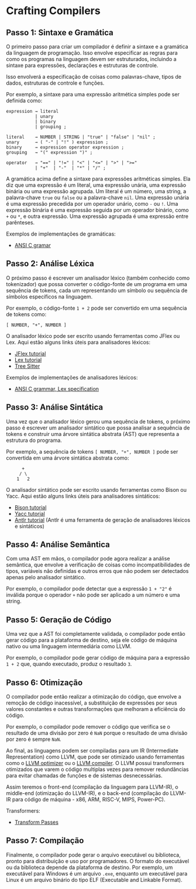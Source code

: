 # Crafting Compilers

## Passo 1: Sintaxe e Gramática

O primeiro passo para criar um compilador é definir a sintaxe e a gramática da linguagem de programação. Isso envolve especificar as regras para como os programas na linguagem devem ser estruturados, incluindo a sintaxe para expressões, declarações e estruturas de controle.

Isso envolverá a especificação de coisas como palavras-chave, tipos de dados, estruturas de controle e funções.

Por exemplo, a sintaxe para uma expressão aritmética simples pode ser definida como:

```
expression → literal
           | unary
           | binary
           | grouping ;

literal    → NUMBER | STRING | "true" | "false" | "nil" ;
unary      → ( "-" | "!" ) expression ;
binary     → expression operator expression ;
grouping   → "(" expression ")" ;

operator   → "==" | "!=" | "<" | "<=" | ">" | ">="
           | "+"  | "-"  | "*" | "/" ;
```

A gramática acima define a sintaxe para expressões aritméticas simples. Ela diz que uma expressão é um literal, uma expressão unária, uma expressão binária ou uma expressão agrupada. Um literal é um número, uma string, a palavra-chave `true` ou `false` ou a palavra-chave `nil`. Uma expressão unária é uma expressão precedida por um operador unário, como `-` ou `!`. Uma expressão binária é uma expressão seguida por um operador binário, como `+` ou `*`, e outra expressão. Uma expressão agrupada é uma expressão entre parênteses.

Exemplos de implementações de gramáticas:

- [ANSI C gramar](https://www.lysator.liu.se/c/ANSI-C-grammar-y.html)


## Passo 2: Análise Léxica

O próximo passo é escrever um analisador léxico (também conhecido como tokenizador) que possa converter o código-fonte de um programa em uma sequência de tokens, cada um representando um símbolo ou sequência de símbolos específicos na linguagem.

Por exemplo, o código-fonte `1 + 2` pode ser convertido em uma sequência de tokens como:

```
[ NUMBER, "+", NUMBER ]
```

O analisador léxico pode ser escrito usando ferramentas como JFlex ou Lex. Aqui estão alguns links úteis para analisadores léxicos:

- [JFlex tutorial](http://jflex.de/manual.html)
- [Lex tutorial](https://web.cs.hacettepe.edu.tr/~bbm301/lectures/lecture3_lex.pdf)
- [Tree Sitter](https://tree-sitter.github.io/tree-sitter/)

Exemplos de implementações de analisadores léxicos:

- [ANSI C grammar, Lex specification](https://www.lysator.liu.se/c/ANSI-C-grammar-l.html)

## Passo 3: Análise Sintática

Uma vez que o analisador léxico gerou uma sequência de tokens, o próximo passo é escrever um analisador sintático que possa analisar a sequência de tokens e construir uma árvore sintática abstrata (AST) que representa a estrutura do programa.

Por exemplo, a sequência de tokens `[ NUMBER, "+", NUMBER ]` pode ser convertida em uma árvore sintática abstrata como:

```
      +
     / \
    1   2
```

O analisador sintático pode ser escrito usando ferramentas como Bison ou Yacc. Aqui estão alguns links úteis para analisadores sintáticos:

- [Bison tutorial](https://www.gnu.org/software/bison/manual/bison.html)
- [Yacc tutorial](https://web.cs.hacettepe.edu.tr/~bbm301/lectures/lecture4_yacc.pdf)
- [Antlr tutorial](https://www.antlr.org/) (Antlr é uma ferramenta de geração de analisadores léxicos e sintáticos)

## Passo 4: Análise Semântica

Com uma AST em mãos, o compilador pode agora realizar a análise semântica, que envolve a verificação de coisas como incompatibilidades de tipos, variáveis não definidas e outros erros que não podem ser detectados apenas pelo analisador sintático.

Por exemplo, o compilador pode detectar que a expressão `1 + "2"` é inválida porque o operador `+` não pode ser aplicado a um número e uma string.

## Passo 5: Geração de Código

Uma vez que a AST foi completamente validada, o compilador pode então gerar código para a plataforma de destino, seja ele código de máquina nativo ou uma linguagem intermediária como LLVM.

Por exemplo, o compilador pode gerar código de máquina para a expressão `1 + 2` que, quando executado, produz o resultado `3`.

## Passo 6: Otimização

O compilador pode então realizar a otimização do código, que envolve a remoção de código inacessível, a substituição de expressões por seus valores constantes e outras transformações que melhoram a eficiência do código.

Por exemplo, o compilador pode remover o código que verifica se o resultado de uma divisão por zero é `NaN` porque o resultado de uma divisão por zero é sempre `NaN`.

Ao final, as linguagens podem ser compiladas para um IR (Intermediate Representation) como LLVM, que pode ser otimizado usando ferramentas como o [LLVM optimizer](https://llvm.org/docs/CommandGuide/opt.html) ou o [LLVM compiler](https://llvm.org/docs/CommandGuide/llc.html). O LLVM possui transformers otimizados que varem o código multiplas vezes para remover redundâncias para evitar chamadas de funções e de sistemas desnecessárias.

Assim teremos o front-end (compilação da linguagem para LLVM-IR), o middle-end (otimização do LLVM-IR), e o back-end (compilação do LLVM-IR para código de máquina - x86, ARM, RISC-V, MIPS, Power-PC).

Transformers:

- [Transform Passes](https://llvm.org/docs/Passes.html)

## Passo 7: Compilação

Finalmente, o compilador pode gerar o arquivo executável ou biblioteca, pronto para distribuição e uso por programadores. O formato do executável ou da biblioteca depende da plataforma de destino. Por exemplo, um executável para Windows é um arquivo `.exe`, enquanto um executável para Linux é um arquivo binário do tipo ELF (Executable and Linkable Format).